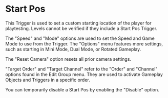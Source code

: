 # Start Pos
This Trigger is used to set a custom starting location of the player for playtesting. Levels cannot be verified if they include a Start Pos Trigger.

The "Speed" and "Mode" options are used to set the Speed and Game Mode to use from the Trigger. The "Options" menu features more settings, such as starting in Mini Mode, Dual Mode, or Rotated Gameplay.

The "Reset Camera" option resets all prior camera settings.

"Target Order" and "Target Channel" refer to the "Order" and "Channel" options found in the Edit Group menu. They are used to activate Gameplay Objects and Triggers in a specific order.

You can temporarily disable a Start Pos by enabling the "Disable" option.